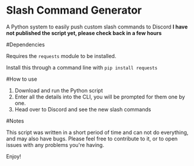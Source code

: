 # Slash Command Generator
A Python system to easily push custom slash commands to Discord
**I have not published the script yet, please check back in a few hours**

#Dependencies

Requires the `requests` module to be installed.

Install this through a command line with `pip install requests`

#How to use

1) Download and run the Python script 
2) Enter all the details into the CLI, you will be prompted for them one by one.
3) Head over to Discord and see the new slash commands

#Notes

This script was written in a short period of time and can not do everything, and may also have bugs.
Please feel free to contribute to it, or to open issues with any problems you're having.

Enjoy!
